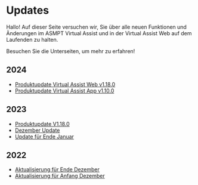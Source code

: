 # Updates 

Hallo! Auf dieser Seite versuchen wir, Sie über alle neuen Funktionen und Änderungen im ASMPT Virtual Assist und in der Virtual Assist Web auf dem Laufenden zu halten.

Besuchen Sie die Unterseiten, um mehr zu erfahren!

## 2024

- [Produktupdate Virtual Assist Web v1.18.0](2024/product_update_control_suite_v1.19.0.de.md)
- [Produktupdate Virtual Assist App v1.10.0](2024/product_update_native_assistant_v1.10.0.de.md)

## 2023

- [Produktupdate V1.18.0](2023/v1.18.0.de.md)
- [Dezember Update](2023/december_update.de.md)
- [Update für Ende Januar](2023/late_jan_update.md)

## 2022

- [Aktualisierung für Ende Dezember](2022/2022-late-dec-update.md)
- [Aktualisierung für Anfang Dezember](2022/2022-early_dec_updated.md)
